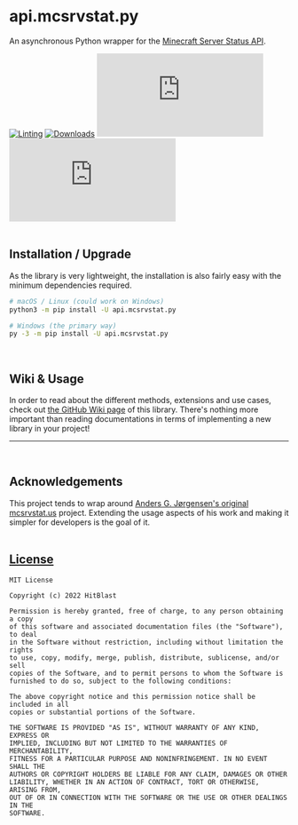 <!-- SPDX-License-Identifier: MIT -->

# api.mcsrvstat.py
An asynchronous Python wrapper for the [Minecraft Server Status API](https://api.mcsrvstat.us).

[![Linting](https://github.com/hitblast/api.mcsrvstat.py/actions/workflows/linting.yml/badge.svg)](https://github.com/hitblast/api.mcsrvstat.py/actions/workflows/linting.yml)
[![Downloads](https://pepy.tech/badge/api-mcsrvstat-py)](https://pepy.tech/project/api-mcsrvstat-py)
![Stars](https://img.shields.io/github/stars/hitblast/api.mcsrvstat.py?color=blue)
![Watchers](https://img.shields.io/github/watchers/hitblast/api.mcsrvstat.py?color=blue)
<br><br>

## Installation / Upgrade
As the library is very lightweight, the installation is also fairly easy with the minimum dependencies required.
```bash
# macOS / Linux (could work on Windows)
python3 -m pip install -U api.mcsrvstat.py

# Windows (the primary way)
py -3 -m pip install -U api.mcsrvstat.py
```

<br>

## Wiki & Usage
In order to read about the different methods, extensions and use cases, check out [the GitHub Wiki page](https://github.com/hitblast/api.mcsrvstat.py/wiki/) of this library. There's nothing more important than reading documentations in terms of implementing a new library in your project!

---

<br>

## Acknowledgements
This project tends to wrap around [Anders G. Jørgensen's original mcsrvstat.us](https://mcsrvstat.us) project. Extending the usage aspects of his work and making it simpler for developers is the goal of it.
<br><br>

## [License](https://github.com/hitblast/api.mcsrvstat.py/blob/main/LICENSE)
```
MIT License

Copyright (c) 2022 HitBlast

Permission is hereby granted, free of charge, to any person obtaining a copy
of this software and associated documentation files (the "Software"), to deal
in the Software without restriction, including without limitation the rights
to use, copy, modify, merge, publish, distribute, sublicense, and/or sell
copies of the Software, and to permit persons to whom the Software is
furnished to do so, subject to the following conditions:

The above copyright notice and this permission notice shall be included in all
copies or substantial portions of the Software.

THE SOFTWARE IS PROVIDED "AS IS", WITHOUT WARRANTY OF ANY KIND, EXPRESS OR
IMPLIED, INCLUDING BUT NOT LIMITED TO THE WARRANTIES OF MERCHANTABILITY,
FITNESS FOR A PARTICULAR PURPOSE AND NONINFRINGEMENT. IN NO EVENT SHALL THE
AUTHORS OR COPYRIGHT HOLDERS BE LIABLE FOR ANY CLAIM, DAMAGES OR OTHER
LIABILITY, WHETHER IN AN ACTION OF CONTRACT, TORT OR OTHERWISE, ARISING FROM,
OUT OF OR IN CONNECTION WITH THE SOFTWARE OR THE USE OR OTHER DEALINGS IN THE
SOFTWARE.
```
